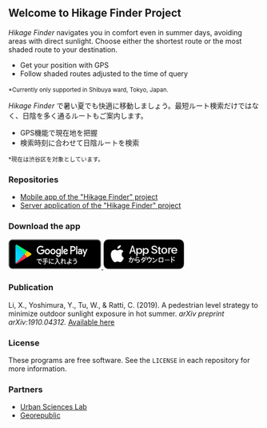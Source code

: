 ## Welcome to Hikage Finder Project

_Hikage Finder_ navigates you in comfort even in summer days, avoiding areas with direct sunlight. 
Choose either the shortest route or the most shaded route to your destination.
-  Get your position with GPS
-  Follow shaded routes adjusted to the time of query

<small>*Currently only supported in Shibuya ward, Tokyo, Japan.</small>

_Hikage Finder_ で暑い夏でも快適に移動しましょう。最短ルート検索だけではなく、日陰を多く通るルートもご案内します。
- GPS機能で現在地を把握
- 検索時刻に合わせて日陰ルートを検索

<small>*現在は渋谷区を対象としています。</small>

### Repositories

- [Mobile app of the "Hikage Finder" project](https://github.com/ursci/hikagefinder-server)
- [Server application of the "Hikage Finder" project](https://github.com/ursci/hikagefinder-app)

### Download the app

<a href="https://play.google.com/store/apps/details?id=jp.co.georepublic.hikageapp">
  <img src="assets/google_play_badge.png" alt="Hikage Finder on Android" />
</a>

<a href="https://itunes.apple.com/jp/app/id1551127911">
  <img src="assets/app_store_badge.png" alt="Hikage Finder on iOS" />
</a>

### Publication

Li, X., Yoshimura, Y., Tu, W., & Ratti, C. (2019). A pedestrian level strategy to minimize outdoor sunlight exposure in hot summer. <i>arXiv preprint arXiv:1910.04312.</i>
[Available here](https://arxiv.org/abs/1910.04312)

### License

These programs are free software. See the `LICENSE` in each repository for more information.

### Partners

- [Urban Sciences Lab](https://urbansciences.jp/)
- [Georepublic](https://georepublic.info)
